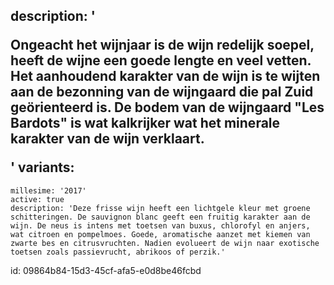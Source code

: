 description: '<p>Ongeacht het wijnjaar is de wijn redelijk soepel, heeft de wijne een goede lengte en veel vetten. Het aanhoudend karakter van de wijn is te wijten aan de bezonning van de wijngaard die pal Zuid geörienteerd is. De bodem van de wijngaard "Les Bardots" is wat kalkrijker wat het minerale karakter van de wijn verklaart.</p>'
variants:
  -
    millesime: '2017'
    active: true
    description: 'Deze frisse wijn heeft een lichtgele kleur met groene schitteringen. De sauvignon blanc geeft een fruitig karakter aan de wijn. De neus is intens met toetsen van buxus, chlorofyl en anjers, wat citroen en pompelmoes. Goede, aromatische aanzet met kiemen van zwarte bes en citrusvruchten. Nadien evolueert de wijn naar exotische toetsen zoals passievrucht, abrikoos of perzik.'
id: 09864b84-15d3-45cf-afa5-e0d8be46fcbd
